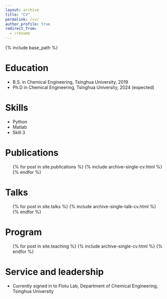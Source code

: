 ```yaml
---
layout: archive
title: "CV"
permalink: /cv/
author_profile: true
redirect_from:
  - /resume
---
```


{% include base_path %}

Education
======
* B.S. in Chemical Engineering, Tsinghua University, 2019
* Ph.D in Chemical Engineering, Tsinghua University, 2024 (expected)

Skills
======
* Python
* Matlab
* Skill 3

Publications
======
  <ul>{% for post in site.publications %}
    {% include archive-single-cv.html %}
  {% endfor %}</ul>

Talks
======
  <ul>{% for post in site.talks %}
    {% include archive-single-talk-cv.html %}
  {% endfor %}</ul>

Program
======
  <ul>{% for post in site.teaching %}
    {% include archive-single-cv.html %}
  {% endfor %}</ul>

Service and leadership
======
* Currently signed in to Flotu Lab, Department of Chemical Engineering, Tsinghua University
